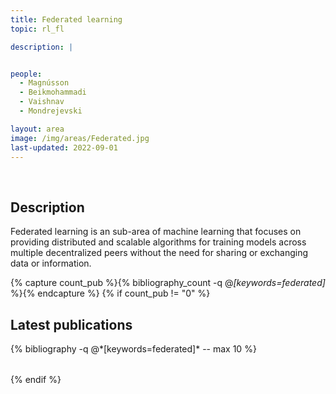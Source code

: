 ```yaml
---
title: Federated learning
topic: rl_fl

description: |


people:
  - Magnússon
  - Beikmohammadi
  - Vaishnav
  - Mondrejevski

layout: area
image: /img/areas/Federated.jpg
last-updated: 2022-09-01
---
```


<br>

## Description

Federated learning is an sub-area of machine learning that focuses on providing distributed and scalable algorithms for  training models across multiple decentralized peers without the need for sharing or exchanging data or information.

{% capture count_pub %}{% bibliography_count -q @*[keywords=federated]* %}{% endcapture %}
{% if count_pub != "0" %}
<br>

## Latest publications

<div class="publications">
    <table class="table">
        <tbody>
        <tr>
          {% bibliography -q @*[keywords=federated]*  -- max 10 %}
        </tr>
        </tbody>
    </table>
</div>
{% endif %}
 
 <br>
 
